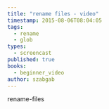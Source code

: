 ```yaml
---
title: "rename files - video"
timestamp: 2015-08-06T08:04:05
tags:
  - rename
  - glob
types:
  - screencast
published: true
books:
  - beginner_video
author: szabgab
---
```



rename-files


<slidecast file="beginner-perl/rename-files" youtube="sBLJMaB3sro" />
